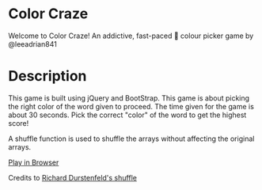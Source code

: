 Color Craze
=====================

Welcome to Color Craze!
An addictive, fast-paced :rainbow: colour picker game by @leeadrian841

Description
===========
This game is built using jQuery and BootStrap.
This game is about picking the right color of the word given to proceed.
The time given for the game is about 30 seconds.
Pick the correct "color" of the word to get the highest score!

A shuffle function is used to shuffle the arrays without affecting the original arrays.

[Play in Browser](https://leeadrian841.github.io/ColorCraze/)

Credits to [Richard Durstenfeld's shuffle](https://en.wikipedia.org/wiki/Fisher%E2%80%93Yates_shuffle#The_modern_algorithm)
